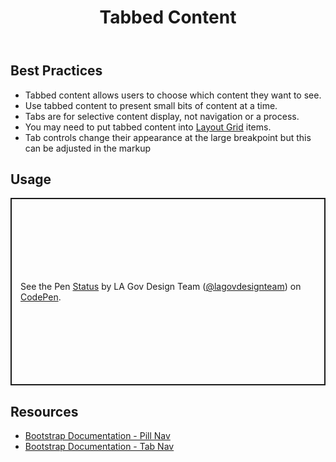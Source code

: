 ﻿---
title: Tabbed Content
summary: Tabs group related content, allowing users to see only what they want to see.
tags: components
layout: guide
eleventyNavigation:
  key: Tabbed Content
  parent: Components
  order: 310
  excerpt: Tabs group related content, allowing users to see only what they want to see.
  img: /img/illustrations/illus-tabbed-content.svg
---

## Best Practices

- Tabbed content allows users to choose which content they want to see.
- Use tabbed content to present small bits of content at a time.
- Tabs are for selective content display, not navigation or a process.
- You may need to put tabbed content into [Layout Grid](/foundation/layout-grid/) items.
- Tab controls change their appearance at the large breakpoint but this can be adjusted in the markup

## Usage

<p class="codepen" data-height="300" data-default-tab="html,result" data-slug-hash="MYWLVby" data-pen-title="Status" data-editable="true" data-user="lagovdesignteam" style="height: 300px; box-sizing: border-box; display: flex; align-items: center; justify-content: center; border: 2px solid; margin: 1em 0; padding: 1em;">
  <span>See the Pen <a href="https://codepen.io/lagovdesignteam/pen/MYWLVby">
  Status</a> by LA Gov Design Team (<a href="https://codepen.io/lagovdesignteam">@lagovdesignteam</a>)
  on <a href="https://codepen.io">CodePen</a>.</span>
</p>
<script async src="https://public.codepenassets.com/embed/index.js"></script>

## Resources

- [Bootstrap Documentation - Pill Nav](https://getbootstrap.com/docs/5.3/components/navs-tabs/#pills)
- [Bootstrap Documentation - Tab Nav](https://getbootstrap.com/docs/5.3/components/navs-tabs/#tabs)
